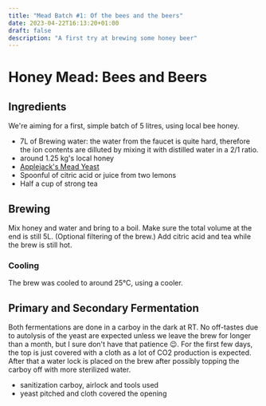 ```yaml
---
title: "Mead Batch #1: Of the bees and the beers"
date: 2023-04-22T16:13:20+01:00
draft: false
description: "A first try at brewing some honey beer"
---
```


# Honey Mead: Bees and Beers

## Ingredients

We're aiming for a first, simple batch of 5 litres, using local bee honey. 
- 7L of Brewing water: the water from the faucet is quite hard, therefore the ion contents are dilluted by mixing it with distilled water in a 2/1 ratio.
- around 1.25 kg's local honey
- [Applejack's Mead Yeast](https://brouwland.com/nl/gisten-en-bacterieen/1948-gedroogde-gist-mead-mangrove-jack-s-craft-series-10-g.html?#ins_sr=eyJwcm9kdWN0SWQiOiIwNTAuNzE3LjgifQ==)
- Spoonful of citric acid or juice from two lemons
- Half a cup of strong tea

## Brewing

Mix honey and water and bring to a boil. Make sure the total volume at the end is still 5L. 
(Optional filtering of the brew.)
Add citric acid and tea while the brew is still hot.

### Cooling

The brew was cooled to around 25°C, using a cooler.

<!--### Gravity measurement

- Specific gravity measured: 
- Alcohol percentage expected: 
-->
## Primary and Secondary Fermentation

Both fermentations are done in a carboy in the dark at RT. No off-tastes due to autolysis of the yeast are expected unless we leave the brew for longer than a month, but I sure don't have that patience 😉. For the first few days, the top is just covered with a cloth as a lot of CO2 production is expected.
After that a water lock is placed on the brew after possibly topping the carboy off with more sterilized water.

- sanitization carboy, airlock and tools used
- yeast pitched and cloth covered the opening

<!--
## Bottling

- Specifig gravity measured:

- sanitization pump and bottles
- priming sugar added (30g brown sugar) for carbonization
- bottles filled by faucet from fastbrew, with minimal headspace
- bottles were left for at least a week before carbonization was adequate

 ## Taste


## Recommendations future

- Use bags for the hops to prevent sludge formation.
- Create larger amount of brew, taking evaporation into account.
- Find alternative way to cool down brew.

-->
